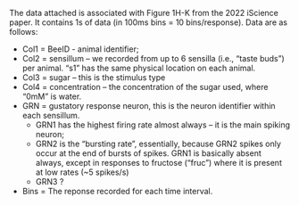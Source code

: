 The data attached is associated with Figure 1H-K from the 2022 iScience paper. It contains 1s of data (in 100ms bins = 10 bins/response). Data are as follows:
- Col1 = BeeID - animal identifier;
- Col2 = sensillum – we recorded from up to 6 sensilla (i.e., “taste buds”) per animal. “s1” has the same physical location on each animal.
- Col3 = sugar – this is the stimulus type
- Col4 = concentration – the concentration of the sugar used, where “0mM” is water.
- GRN = gustatory response neuron, this is the neuron identifier within each sensillum.
  - GRN1 has the highest firing rate almost always – it is the main spiking neuron; 
  - GRN2 is the “bursting rate”, essentially, because GRN2 spikes only occur at the end of bursts of spikes. GRN1 is basically absent always, except in responses to fructose (“fruc”) where it is present at low rates (~5 spikes/s)
  - GRN3 ?
- Bins = The reponse recorded for each time interval. 